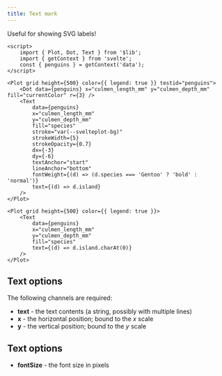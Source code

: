 ```yaml
---
title: Text mark
---
```


Useful for showing SVG labels!

```svelte live
<script>
    import { Plot, Dot, Text } from '$lib';
    import { getContext } from 'svelte';
    const { penguins } = getContext('data');
</script>

<Plot grid height={500} color={{ legend: true }} testid="penguins">
    <Dot data={penguins} x="culmen_length_mm" y="culmen_depth_mm" fill="currentColor" r={3} />
    <Text
        data={penguins}
        x="culmen_length_mm"
        y="culmen_depth_mm"
        fill="species"
        stroke="var(--svelteplot-bg)"
        strokeWidth={5}
        strokeOpacity={0.7}
        dx={-3}
        dy={-6}
        textAnchor="start"
        lineAnchor="bottom"
        fontWeight={(d) => (d.species === 'Gentoo' ? 'bold' : 'normal')}
        text={(d) => d.island}
    />
</Plot>
```

```svelte
<Plot grid height={500} color={{ legend: true }}>
    <Text
        data={penguins}
        x="culmen_length_mm"
        y="culmen_depth_mm"
        fill="species"
        text={(d) => d.island.charAt(0)}
    />
</Plot>
```

## Text options

The following channels are required:

-   **text** - the text contents (a string, possibly with multiple lines)
-   **x** - the horizontal position; bound to the _x_ scale
-   **y** - the vertical position; bound to the _y_ scale

## Text options

-   **fontSize** - the font size in pixels
